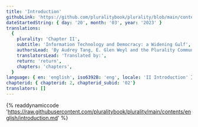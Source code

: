 ```yaml
---
title: 'Introduction'
githubLink: 'https://github.com/pluralitybook/plurality/blob/main/contents/english/introduction.md'
dateStartedString: { day: '20', month: '03', year: '2023' }
translations:
  {
    plurality: 'Chapter II',
    subtitle: 'Information Technology and Democracy: a Widening Gulf',
    authorsLead: 'By Audrey Tang, E. Glen Weyl and the Plurality Community',
    translatorsLead: 'Translated by:',
    return: 'return',
    chapters: 'chapters',
  }
language: { en: 'english', iso6392B: 'eng', locale: 'II Introduction' }
chapterid: { chapterid: 2, chapterid_subid: '02'}
translators: []
---
```

{% readdynamiccode 'https://raw.githubusercontent.com/pluralitybook/plurality/main/contents/english/introduction.md' %}